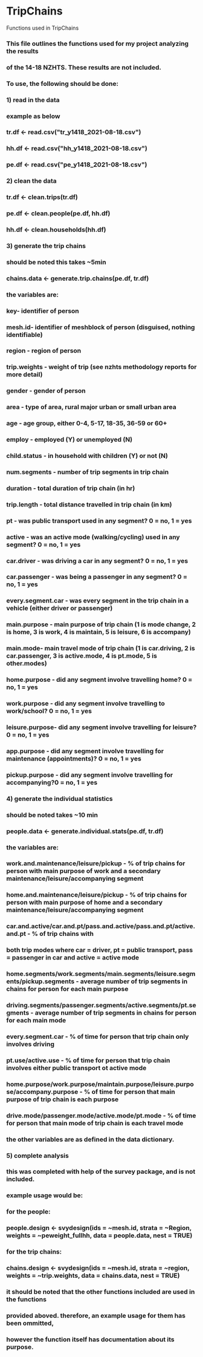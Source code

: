 # TripChains
Functions used in TripChains

### This file outlines the functions used for my project analyzing the results
### of the 14-18 NZHTS. These results are not included.

### To use, the following should be done:

### 1) read in the data
### example as below
### tr.df <- read.csv("tr_y1418_2021-08-18.csv")
### hh.df <- read.csv("hh_y1418_2021-08-18.csv")
### pe.df <- read.csv("pe_y1418_2021-08-18.csv")

### 2) clean the data
###
### tr.df <- clean.trips(tr.df)
### pe.df <- clean.people(pe.df, hh.df)
### hh.df <- clean.households(hh.df)

### 3) generate the trip chains
### should be noted this takes ~5min
### chains.data <- generate.trip.chains(pe.df, tr.df)

### the variables are:
### key- identifier of person
### mesh.id- identifier of meshblock of person (disguised, nothing identifiable)
### region - region of person
### trip.weights - weight of trip (see nzhts methodology reports for more detail)
### gender - gender of person
### area - type of area, rural major urban or small urban area
### age - age group, either 0-4, 5-17, 18-35, 36-59 or 60+
### employ -  employed (Y) or unemployed (N)
### child.status - in household with children (Y) or not (N)
### num.segments - number of trip segments in trip chain
### duration - total duration of trip chain (in hr)
### trip.length - total distance travelled in trip chain (in km)
### pt - was public transport used in any segment? 0 = no, 1 = yes
### active - was an active mode (walking/cycling) used in any segment? 0 = no, 1 = yes
### car.driver - was driving a car in any segment? 0 = no, 1 = yes
### car.passenger - was being a passenger in any segment? 0 = no, 1 = yes
### every.segment.car - was every segment in the trip chain in a vehicle (either driver or passenger)
### main.purpose - main purpose of trip chain (1 is mode change, 2 is home, 3 is work, 4 is maintain, 5 is leisure, 6 is accompany)
### main.mode- main travel mode of trip chain (1 is car.driving, 2 is car.passenger, 3 is active.mode, 4 is pt.mode, 5 is other.modes)
### home.purpose - did any segment involve travelling home? 0 = no, 1 = yes
### work.purpose - did any segment involve travelling to work/school? 0 = no, 1 = yes
### leisure.purpose- did any segment involve travelling for leisure? 0 = no, 1 = yes
### app.purpose - did any segment involve travelling for maintenance (appointments)? 0 = no, 1 = yes
### pickup.purpose - did any segment involve travelling for accompanying?0 = no, 1 = yes


### 4) generate the individual statistics
### should be noted takes ~10 min
### people.data <- generate.individual.stats(pe.df, tr.df)

### the variables are:
### work.and.maintenance/leisure/pickup - % of trip chains for person with main purpose of work and a secondary maintenance/leisure/accompanying segment
### home.and.maintenance/leisure/pickup - % of trip chains for person with main purpose of home and a secondary maintenance/leisure/accompanying segment
### car.and.active/car.and.pt/pass.and.active/pass.and.pt/active.and.pt - % of trip chains with
### both trip modes where car = driver, pt = public transport, pass = passenger in car and active = active mode
### home.segments/work.segments/main.segments/leisure.segments/pickup.segments - average number of trip segments in chains for person for each main purpose
### driving.segments/passenger.segments/active.segments/pt.segments - average number of trip segments in chains for person for each main mode
### every.segment.car - % of time for person that trip chain only involves driving
### pt.use/active.use - % of time for person that trip chain involves either public transport ot active mode
### home.purpose/work.purpose/maintain.purpose/leisure.purpose/accompany.purpose - % of time for person that main purpose of trip chain is each purpose
### drive.mode/passenger.mode/active.mode/pt.mode - % of time for person that main mode of trip chain is each travel mode

### the other variables are as defined in the data dictionary.

### 5) complete analysis
### this was completed with help of the survey package, and is not included.
### example usage would be:
### for the people:
### people.design <- svydesign(ids = ~mesh.id, strata = ~Region, weights = ~peweight_fullhh, data = people.data, nest = TRUE)
### for the trip chains:
### chains.design <- svydesign(ids = ~mesh.id, strata = ~region, weights = ~trip.weights, data = chains.data, nest = TRUE)

### it should be noted that the other functions included are used in the functions
### provided aboved. therefore, an example usage for them has been ommitted,
### however the function itself has documentation about its purpose.
